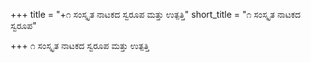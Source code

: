 +++
title = "+೧ ಸಂಸ್ಕೃತ ನಾಟಕದ ಸ್ವರೂಪ ಮತ್ತು ಉತ್ಪತ್ತಿ"
short_title = "೧ ಸಂಸ್ಕೃತ ನಾಟಕದ ಸ್ವರೂಪ"

+++
೧ ಸಂಸ್ಕೃತ ನಾಟಕದ ಸ್ವರೂಪ ಮತ್ತು ಉತ್ಪತ್ತಿ


